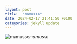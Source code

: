 ```yaml
---
layout: post
title:  "mamusse"
date: 2024-02-17 21:41:50 +0100
categories: jekyll update
---
```





![mamusse]()*mamusse*&nbsp;



[jekyll-docs]: https://jekyllrb.com/docs/home
[jekyll-gh]:   https://github.com/jekyll/jekyll
[jekyll-talk]: https://talk.jekyllrb.com/
